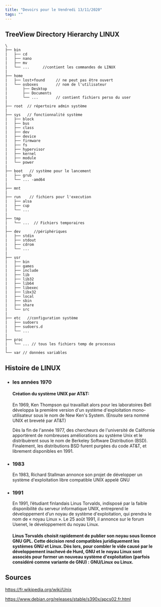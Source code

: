 ```yaml
---
title: "Devoirs pour le Vendredi 13/11/2020"
tags: ""
---
```


## TreeView Directory Hierarchy LINUX

```
\
├── bin
|   ├── cd
|   ├── nano
|   ├── mv
|   └── ...      //contient les commandes de LINUX
|
├── home
|   ├── lost+found     // ne peut pas être ouvert
|   └── osboxes        // nom de l'utilisateur
|       ├── Desktop
|       ├── Documents
|       └── ...        // contient fichiers perso du user
|
├── root  // répertoire admin système
|
├── sys   // fonctionnalité système
|   ├── block
|   ├── bus
|   ├── class
|   ├── dev
|   ├── device
|   ├── firmware
|   ├── fs
|   ├── hypervisor
|   ├── kernel
|   ├── module
|   └── power
|
├── boot   // système pour le lancement
|   ├── grub
|   └── ... -amd64
|
├── mnt
|
├── run    // fichiers pour l'execution
|   ├── alsa
|   ├── cup
|   └── ...
|
├── tmp
|   └── ...  // Fichiers temporaires
|
├── dev      //périphériques
|   ├── stdin
|   ├── stdout
|   ├── cdrom
|   └── ...
|
├── usr
|   ├── bin
|   ├── games
|   ├── include
|   ├── lib
|   ├── lib32
|   ├── lib64
|   ├── libexec
|   ├── libx32
|   ├── local
|   ├── sbin
|   ├── share
|   └── src
|
├── etc   //configuration système
|   ├── sudoers
|   ├── sudoers.d
|   └── ...
|
├── proc
|   └── ... // tous les fichiers temp de processus
|
└── var // données variables

```

## Histoire de LINUX

-   ### les années 1970

    #### Création du système UNIX par AT&T:

    En 1969, Ken Thompson qui travaillait alors pour les laboratoires Bell développa la première version d'un système d'exploitation mono-utilisateur sous le nom de New Ken's System. (Ensuite sera nommé UNIX et breveté par AT&T)

    Dès la fin de l'année 1977, des chercheurs de l'université de Californie apportèrent de nombreuses améliorations au système Unix et le distribuèrent sous le nom de Berkeley Software Distribution (BSD). Finalement, les distributions BSD furent purgées du code AT&T, et librement disponibles en 1991.

-   ### 1983

      En 1983, Richard Stallman annonce son projet de développer un système d'exploitation libre compatible UNIX appelé GNU
      

-   ### 1991
      En 1991, l’étudiant finlandais Linus Torvalds, indisposé par la faible disponibilité du serveur informatique UNIX, entreprend le développement d’un noyau de système d'exploitation, qui prendra le nom de « noyau Linux ».
      Le 25 août 1991, il annonce sur le forum Usenet, le développement du noyau Linux.
    #### Linus Torvalds choisit rapidement de publier son noyau sous licence GNU GPL. Cette décision rend compatibles juridiquement les systèmes GNU et Linux. Dès lors, pour combler le vide causé par le développement inachevé de Hurd, GNU et le noyau Linux sont associés pour former un nouveau système d'exploitation (parfois considéré comme variante de GNU) : GNU/Linux ou Linux.

## Sources

<https://fr.wikipedia.org/wiki/Unix>

<https://www.debian.org/releases/stable/s390x/apcs02.fr.html>
